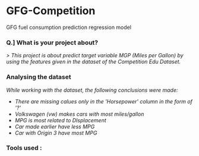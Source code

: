 # GFG-Competition
GFG fuel consumption prediction regression model
<h3>Q.] What is your project about?</h3>
<p><em>> This project is about predict target variable MGP (Miles per Gallon) by using the features given in the dataset of the Competition Edu Dataset.</em></p>

<h3>Analysing the dataset</h3>
<p><em>While working with the dataset, the following conclusions were made:
<ul>
    <li>There are missing calues only in the 'Horsepower' column in the form of '?'</li>
    <li>Volkswagen (vw) makes cars with most miles/gallon</li>
    <li>MPG is most related to DIsplacement</li>
    <li>Car made earlier have less MPG</li>
    <li>Car with Origin 3 have most MPG</li>
</ul>
</p></em>

<h3>Tools used :</h3>

<!--What tools did you use? [Important]
Is there any principal or concept which you used in your project? Please highlight and brief it here.
Have you implemented an algorithm from scratch? Please give a brief about it's theory.
Citations [Very Important]-->
